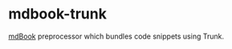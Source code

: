 # mdbook-trunk

[mdBook](https://rust-lang.github.io/mdBook/) preprocessor which bundles code snippets using Trunk.
